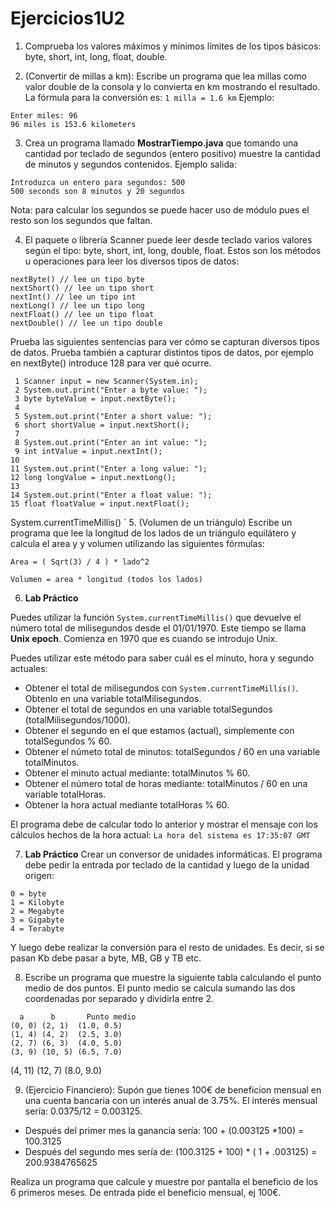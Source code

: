 # Ejercicios1U2

1. Comprueba los valores máximos y mínimos límites de los tipos básicos: byte, short, int, long, float, double.

2. (Convertir de millas a km): Escribe un programa que lea millas como valor double de la consola y lo convierta en km 
mostrando el resultado. La fórmula para la conversión es: `1 milla = 1.6 km`
Ejemplo:
```
Enter miles: 96 
96 miles is 153.6 kilometers
```

3. Crea un programa llamado **MostrarTiempo.java** que tomando una cantidad por teclado de segundos (entero positivo) muestre la cantidad de minutos y segundos contenidos. Ejemplo salida:
```
Introduzca un entero para segundos: 500
500 seconds son 8 minutos y 20 segundos
```
Nota: para calcular los segundos se puede hacer uso de módulo pues el resto son los segundos que faltan.

4. El paquete o librería Scanner puede leer desde teclado varios valores según el tipo: byte, short, int, long, double, float. Estos son los métodos u operaciones para leer los diversos tipos de datos:
```
nextByte() // lee un tipo byte
nextShort() // lee un tipo short
nextInt() // lee un tipo int
nextLong() // lee un tipo long
nextFloat() // lee un tipo float
nextDouble() // lee un tipo double
```
Prueba las siguientes sentencias para ver cómo se capturan diversos tipos de datos. Prueba también a capturar distintos tipos de datos, por ejemplo en nextByte() introduce 128 para ver qué ocurre.

```
 1 Scanner input = new Scanner(System.in);
 2 System.out.print("Enter a byte value: ");
 3 byte byteValue = input.nextByte();
 4
 5 System.out.print("Enter a short value: ");
 6 short shortValue = input.nextShort();
 7
 8 System.out.print("Enter an int value: ");
 9 int intValue = input.nextInt();
10
11 System.out.print("Enter a long value: ");
12 long longValue = input.nextLong();
13
14 System.out.print("Enter a float value: ");
15 float floatValue = input.nextFloat();

```
 System.currentTimeMillis() `
5. (Volumen de un triángulo) Escribe un programa que lee la longitud de los lados de un triángulo equilátero y calcula el area y y volumen utilizando las siguientes fórmulas:
```
Area = ( Sqrt(3) / 4 ) * lado^2

Volumen = area * longitud (todos los lados)

 ```
6. **Lab Práctico**

Puedes utilizar la función `System.currentTimeMillis()` que devuelve el número total de milisegundos desde el 01/01/1970. Este tiempo se llama **Unix epoch**. Comienza en 1970 que es cuando se introdujo Unix. 

Puedes utilizar este método para saber cuál es el minuto, hora y segundo actuales:
* Obtener el total de milisegundos con `System.currentTimeMillis()`. Obtenlo en una variable totalMilisegundos.
* Obtener el total de segundos en una variable totalSegundos (totalMilisegundos/1000).
* Obtener el segundo en el que estamos (actual), simplemente con totalSegundos % 60.
* Obtener el númeto total de minutos: totalSegundos / 60 en una variable totalMinutos.
* Obtener el minuto actual mediante: totalMinutos % 60.
* Obtener el número total de horas mediante: totalMinutos / 60 en una variable totalHoras.
* Obtener la hora actual mediante totalHoras % 60.

El programa debe de calcular todo lo anterior y mostrar el mensaje con los cálculos hechos de la hora actual:
`La hora del sistema es 17:35:07 GMT`

7. **Lab Práctico** Crear un conversor de unidades informáticas. El programa debe pedir la entrada por teclado de la cantidad y luego de la unidad origen: 
```
0 = byte
1 = Kilobyte
2 = Megabyte
3 = Gigabyte
4 = Terabyte
```
Y luego debe realizar la conversión para el resto de unidades. Es decir, si se pasan Kb debe pasar a byte, MB, GB y TB etc.

8. Escribe un programa que muestre la siguiente tabla calculando el punto medio de dos puntos. El punto medio se calcula sumando las dos coordenadas por separado y dividirla entre 2.
```
  a      b       Punto medio
(0, 0) (2, 1)  (1.0, 0.5)
(1, 4) (4, 2)  (2.5, 3.0)
(2, 7) (6, 3)  (4.0, 5.0)
(3, 9) (10, 5) (6.5, 7.0)
```
(4, 11) (12, 7) (8.0, 9.0)

9. (Ejercicio Financiero): Supón gue tienes 100€ de beneficion mensual en una cuenta bancaria con un interés anual de 3.75%. El interés mensual sería: 0.0375/12 = 0.003125. 
* Después del primer mes la ganancia sería: 100 + (0.003125 *100) = 100.3125
* Después del segundo mes sería de: (100.3125 + 100) * ( 1 + .003125) = 200.9384765625

Realiza un programa que calcule y muestre por pantalla el beneficio de los 6 primeros meses. De entrada pide el beneficio mensual, ej 100€.
